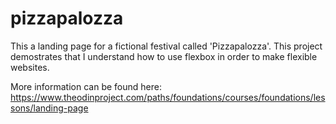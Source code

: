 # pizzapalozza

This a landing page for a fictional festival called 'Pizzapalozza'. This project demostrates that I understand how to use flexbox in order to make flexible websites.

More information can be found here: https://www.theodinproject.com/paths/foundations/courses/foundations/lessons/landing-page

